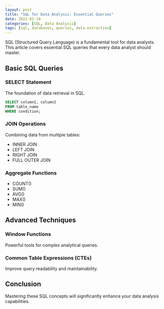 ```yaml
---
layout: post
title: "SQL for Data Analysis: Essential Queries"
date: 2022-02-10
categories: [SQL, Data Analysis]
tags: [sql, databases, queries, data-extraction]
---
```


SQL (Structured Query Language) is a fundamental tool for data analysts. This article covers essential SQL queries that every data analyst should master.

## Basic SQL Queries

### SELECT Statement
The foundation of data retrieval in SQL.

```sql
SELECT column1, column2
FROM table_name
WHERE condition;
```

### JOIN Operations
Combining data from multiple tables:
- INNER JOIN
- LEFT JOIN
- RIGHT JOIN
- FULL OUTER JOIN

### Aggregate Functions
- COUNT()
- SUM()
- AVG()
- MAX()
- MIN()

## Advanced Techniques

### Window Functions
Powerful tools for complex analytical queries.

### Common Table Expressions (CTEs)
Improve query readability and maintainability.

## Conclusion

Mastering these SQL concepts will significantly enhance your data analysis capabilities.
